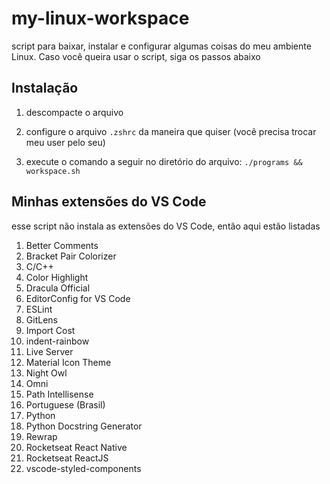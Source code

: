 # my-linux-workspace
script para baixar, instalar e configurar algumas coisas do meu ambiente Linux. Caso você queira usar o script, siga os passos abaixo

## Instalação
1. descompacte o arquivo

2. configure o arquivo `.zshrc` da maneira que quiser (você precisa trocar meu user pelo seu)

3. execute o comando a seguir no diretório do arquivo: `./programs && workspace.sh`

## Minhas extensões do VS Code
esse script não instala as extensões do VS Code, então aqui estão listadas

1. Better Comments
2. Bracket Pair Colorizer
3. C/C++
4. Color Highlight
5. Dracula Official
6. EditorConfig for VS Code
7. ESLint
8. GitLens
9. Import Cost
10. indent-rainbow
11. Live Server
12. Material Icon Theme
13. Night Owl
14. Omni
15. Path Intellisense
16. Portuguese (Brasil)
17. Python
18. Python Docstring Generator
19. Rewrap
20. Rocketseat React Native
21. Rocketseat ReactJS
22. vscode-styled-components
